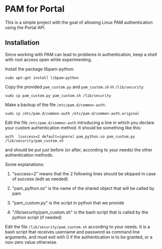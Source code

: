 # PAM for Portal
This is a simple project with the goal of allowing Linux PAM authentication using the Portal API.


## Installation

Since working with PAM can lead to problems in authentication, keep a
shell with root access open while experimenting.

Install the package libpam-python:

    sudo apt-get install libpam-python
    
Copy the provided `pam_custom.py` and `pam_custom.sh` in `/lib/security`:

    sudo cp pam_custom.py pam_custom.sh /lib/security 

Make a backup of the file `/etc/pam.d/common-auth`:

    sudo cp /etc/pam.d/common-auth /etc/pam.d/common-auth.original
    
Edit the file `/etc/pam.d/common-auth` introducing a line in which you
declare your custom authentication method. It should be something like
this:

    auth  [success=2 default=ignore] pam_python.so pam_custom.py /lib/security/pam_custom.sh

and should be put just before (or after, according to your needs) the
other authentication methods.

Some explanations:

1. "success=2" means that the 2 following lines should be skipped in case of success (edit as needed)

1. "pam_python.so" is the name of the shared object that will be called by pam

1. "pam_custom.py" is the script in python that we provide

1. "/lib/security/pam_custom.sh" is the bash script that is called by the python script (if needed)

Edit the file `/lib/security/pam_custom.sh` according to your needs. It is a bash script that
receives username and password as command line arguments, and must exit with 0 if the authentication
is to be granted, or a non-zero value otherwise.


